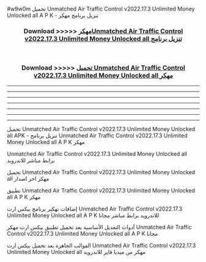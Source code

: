 #w9w0m تحميل Unmatched Air Traffic Control v2022.17.3 Unlimited Money Unlocked all  A P K - تنزيل برنامج مهكر



<div align="center">
<h3>Download >>>>> <a href="https://runaway1.web.app/?sq=Unmatched Air Traffic Control v2022.17.3 Unlimited Money Unlocked all ">مهكرUnmatched Air Traffic Control v2022.17.3 Unlimited Money Unlocked all  تنزيل برنامج</a></h3><br>

<h3>Download >>>>> <a href="https://runaway1.web.app/?sq=Unmatched Air Traffic Control v2022.17.3 Unlimited Money Unlocked all ">تحميل Unmatched Air Traffic Control v2022.17.3 Unlimited Money Unlocked all  مهكر</a></h3>
</div>


----------------------------------------------------------

----------------------------------------------------------

----------------------------------------------------------

----------------------------------------------------------

----------------------------------------------------------

----------------------------------------------------------

----------------------------------------------------------

تحميل Unmatched Air Traffic Control v2022.17.3 Unlimited Money Unlocked all  APK - تنزيل برنامج Unmatched Air Traffic Control v2022.17.3 Unlimited Money Unlocked all  A P K مهكر

Unmatched Air Traffic Control v2022.17.3 Unlimited Money Unlocked all  برابط مباشر للاندرويد

تحميل Unmatched Air Traffic Control v2022.17.3 Unlimited Money Unlocked all  مهكر اخر اصدار

تطبيق Unmatched Air Traffic Control v2022.17.3 Unlimited Money Unlocked all  A P K مهكر

إضافات تهكير برنامج بيكس ارت Unmatched Air Traffic Control v2022.17.3 Unlimited Money Unlocked all  A P K للاندرويد برابط مباشر مجانا

أدوات التعديل الأساسية بعد تحميل تطبيق بيكس ارت مهكر Unmatched Air Traffic Control v2022.17.3 Unlimited Money Unlocked all  A P K مجانا

القوالب الجاهزة بعد تحميل بيكس ارت Unmatched Air Traffic Control v2022.17.3 Unlimited Money Unlocked all  مهكر من ميديا فاير للاندرويد


